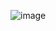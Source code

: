 ![image](https://user-images.githubusercontent.com/77496081/145518191-8f6bd34d-5878-4e2b-9153-742210834308.png)
